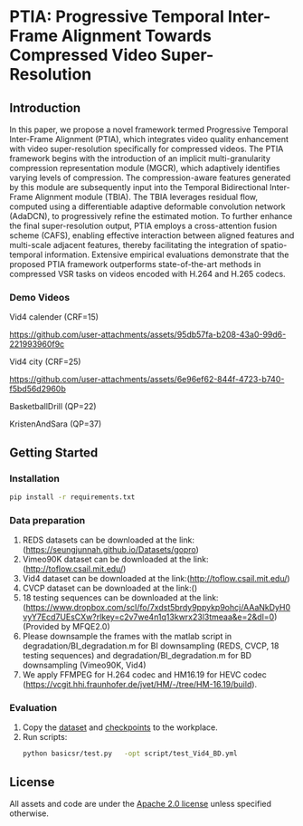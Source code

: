 # PTIA: Progressive Temporal Inter-Frame Alignment Towards Compressed Video Super-Resolution

## Introduction

In this paper, we propose a novel framework termed Progressive Temporal Inter-Frame Alignment (PTIA), which integrates video quality enhancement with video super-resolution specifically for compressed videos. 
The PTIA framework begins with the introduction of an implicit multi-granularity compression representation module (MGCR), which adaptively identifies varying levels of compression. The compression-aware features generated by this module are subsequently input into the Temporal Bidirectional Inter-Frame Alignment module (TBIA). The TBIA leverages residual flow, computed using a differentiable adaptive deformable convolution network (AdaDCN), to progressively refine the estimated motion.
To further enhance the final super-resolution output, PTIA employs a cross-attention fusion scheme (CAFS), enabling effective interaction between aligned features and multi-scale adjacent features, thereby facilitating the integration of spatio-temporal information. Extensive empirical evaluations demonstrate that the proposed PTIA framework outperforms state-of-the-art methods in compressed VSR tasks on videos encoded with H.264 and H.265 codecs.


### Demo Videos 
Vid4 calender (CRF=15)

https://github.com/user-attachments/assets/95db57fa-b208-43a0-99d6-221993960f9c

Vid4 city (CRF=25)

https://github.com/user-attachments/assets/6e96ef62-844f-4723-b740-f5bd56d2960b

BasketballDrill (QP=22)


KristenAndSara (QP=37)


## Getting Started


### Installation

  ```bash
  pip install -r requirements.txt
  ```
### Data preparation
1. REDS datasets can be downloaded at the link:(https://seungjunnah.github.io/Datasets/gopro)
2. Vimeo90K dataset can be downloaded at the link:(http://toflow.csail.mit.edu/)
3. Vid4 dataset can be downloaded at the link:(http://toflow.csail.mit.edu/)
4. CVCP dataset can be downloaded at the link:()
5. 18 testing sequences can be downloaded at the link: (https://www.dropbox.com/scl/fo/7xdst5brdy9ppykp9ohcj/AAaNkDyH0vyY7Ecd7UEsCXw?rlkey=c2v7we4n1q13kwrx23l3tmeaa&e=2&dl=0) (Provided by MFQE2.0) 
6. Please downsample the frames with the matlab script in degradation/BI_degradation.m for BI downsampling (REDS, CVCP, 18 testing sequences) and degradation/BI_degradation.m for BD downsampling (Vimeo90K, Vid4)
7. We apply FFMPEG for H.264 codec and HM16.19 for HEVC codec (https://vcgit.hhi.fraunhofer.de/jvet/HM/-/tree/HM-16.19/build).

### Evaluation
1. Copy the [dataset]() and [checkpoints]() to the workplace. 
2. Run scripts:
    ```bash
    python basicsr/test.py   -opt script/test_Vid4_BD.yml
    ```

## License

All assets and code are under the [Apache 2.0 license](./LICENSE) unless specified otherwise.
